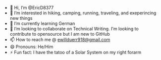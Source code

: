 - 👋 Hi, I’m @EricD8377
- 👀 I’m interested in hiking, camping, running, traveling, and exeperincing new things
- 🌱 I’m currently learning German
- 💞️ I’m looking to collaborate on Technical Writing. I'm looking to contribute to opensource but I am new to GitHub
- 📫 How to reach me @ ewillduerr918@gmail.com
- 😄 Pronouns: He/Him
- ⚡ Fun fact: I have the tatoo of a Solar System on my right forarm

<!---
EricD8377/EricD8377 is a ✨ special ✨ repository because its `README.md` (this file) appears on your GitHub profile.
You can click the Preview link to take a look at your changes.
--->
